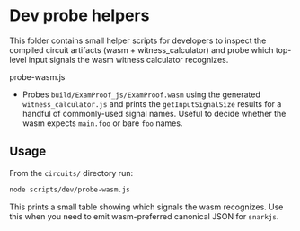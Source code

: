 # Dev probe helpers

This folder contains small helper scripts for developers to inspect the
compiled circuit artifacts (wasm + witness_calculator) and probe which
top-level input signals the wasm witness calculator recognizes.

probe-wasm.js

- Probes `build/ExamProof_js/ExamProof.wasm` using the generated
  `witness_calculator.js` and prints the `getInputSignalSize` results for a
  handful of commonly-used signal names. Useful to decide whether the wasm
  expects `main.foo` or bare `foo` names.

## Usage

From the `circuits/` directory run:

```sh
node scripts/dev/probe-wasm.js
```

This prints a small table showing which signals the wasm recognizes. Use
this when you need to emit wasm-preferred canonical JSON for `snarkjs`.
